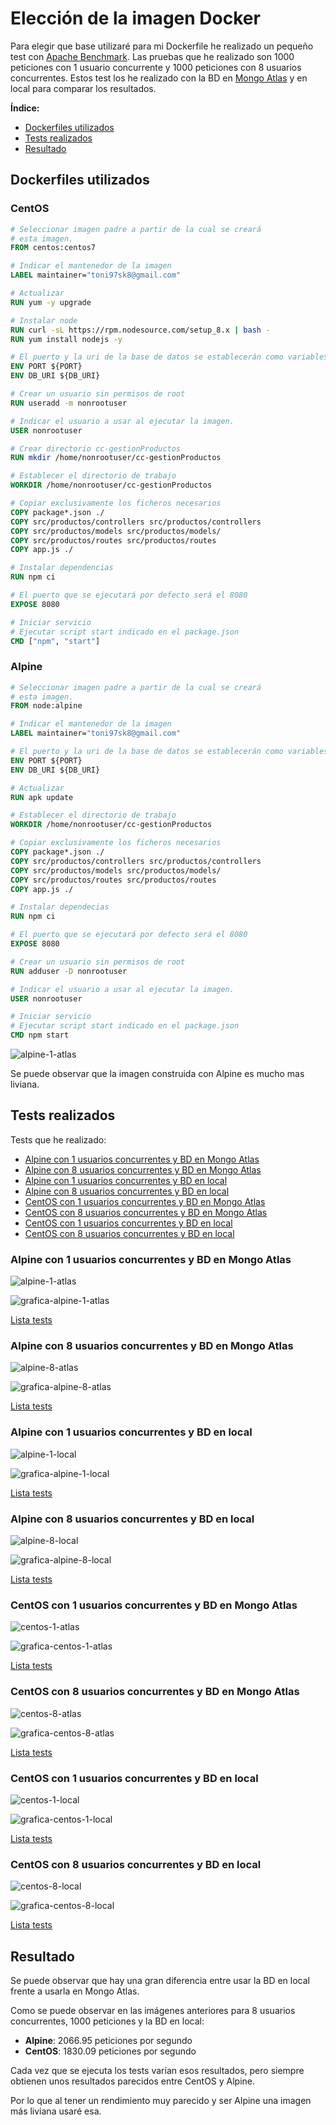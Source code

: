 # Elección de la imagen Docker

Para elegir que base utilizaré para mi Dockerfile he realizado un pequeño test con [Apache Benchmark](https://httpd.apache.org/docs/2.4/programs/ab.html). Las pruebas que he realizado son 1000 peticiones con 1 usuario concurrente y 1000 peticiones con 8 usuarios concurrentes. Estos test los he realizado con la BD en [Mongo Atlas](https://www.mongodb.com/cloud/atlas) y en local para comparar los resultados.

**Índice:**

- [Dockerfiles utilizados](#dockerfiles-utilizados)
- [Tests realizados](#tests-realizados)
- [Resultado](#resultado)

## Dockerfiles utilizados

### CentOS

```dockerfile
# Seleccionar imagen padre a partir de la cual se creará
# esta imagen.
FROM centos:centos7

# Indicar el mantenedor de la imagen
LABEL maintainer="toni97sk8@gmail.com"

# Actualizar
RUN yum -y upgrade

# Instalar node
RUN curl -sL https://rpm.nodesource.com/setup_8.x | bash -
RUN yum install nodejs -y

# El puerto y la uri de la base de datos se establecerán como variables de entorno
ENV PORT ${PORT}
ENV DB_URI ${DB_URI}

# Crear un usuario sin permisos de root
RUN useradd -m nonrootuser

# Indicar el usuario a usar al ejecutar la imagen.
USER nonrootuser

# Crear directorio cc-gestionProductos
RUN mkdir /home/nonrootuser/cc-gestionProductos

# Establecer el directorio de trabajo
WORKDIR /home/nonrootuser/cc-gestionProductos

# Copiar exclusivamente los ficheros necesarios
COPY package*.json ./
COPY src/productos/controllers src/productos/controllers
COPY src/productos/models src/productos/models/
COPY src/productos/routes src/productos/routes
COPY app.js ./

# Instalar dependencias
RUN npm ci

# El puerto que se ejecutará por defecto será el 8080
EXPOSE 8080

# Iniciar servicio
# Ejecutar script start indicado en el package.json 
CMD ["npm", "start"]
```

### Alpine

```dockerfile
# Seleccionar imagen padre a partir de la cual se creará
# esta imagen.
FROM node:alpine

# Indicar el mantenedor de la imagen
LABEL maintainer="toni97sk8@gmail.com"

# El puerto y la uri de la base de datos se establecerán como variables de entorno
ENV PORT ${PORT}
ENV DB_URI ${DB_URI}

# Actualizar
RUN apk update

# Establecer el directorio de trabajo
WORKDIR /home/nonrootuser/cc-gestionProductos

# Copiar exclusivamente los ficheros necesarios
COPY package*.json ./
COPY src/productos/controllers src/productos/controllers
COPY src/productos/models src/productos/models/
COPY src/productos/routes src/productos/routes
COPY app.js ./

# Instalar dependecias
RUN npm ci

# El puerto que se ejecutará por defecto será el 8080
EXPOSE 8080

# Crear un usuario sin permisos de root
RUN adduser -D nonrootuser

# Indicar el usuario a usar al ejecutar la imagen.
USER nonrootuser

# Iniciar servicio
# Ejecutar script start indicado en el package.json
CMD npm start
```

![alpine-1-atlas](https://github.com/toniMR/CC-GestionPedidos/blob/master/doc/img/docker/docker-images.png)

Se puede observar que la imagen construida con Alpine es mucho mas liviana.

## Tests realizados

Tests que he realizado:

- [Alpine con 1 usuarios concurrentes y BD en Mongo Atlas](#alpine-con-1-usuarios-concurrentes-y-bd-en-mongo-atlas)
- [Alpine con 8 usuarios concurrentes y BD en Mongo Atlas](#alpine-con-8-usuarios-concurrentes-y-bd-en-mongo-atlas)
- [Alpine con 1 usuarios concurrentes y BD en local](#alpine-con-1-usuarios-concurrentes-y-BD-en-local)
- [Alpine con 8 usuarios concurrentes y BD en local](#alpine-con-8-usuarios-concurrentes-y-BD-en-local)
- [CentOS con 1 usuarios concurrentes y BD en Mongo Atlas](#centos-con-1-usuarios-concurrentes-y-bd-en-mongo-atlas)
- [CentOS con 8 usuarios concurrentes y BD en Mongo Atlas](#centos-con-8-usuarios-concurrentes-y-bd-en-mongo-atlas)
- [CentOS con 1 usuarios concurrentes y BD en local](#centos-con-1-usuarios-concurrentes-y-bd-en-local)
- [CentOS con 8 usuarios concurrentes y BD en local](#centos-con-8-usuarios-concurrentes-y-bd-en-local)

### Alpine con 1 usuarios concurrentes y BD en Mongo Atlas

![alpine-1-atlas](https://github.com/toniMR/CC-GestionPedidos/blob/master/doc/img/ab/salidas/alpine-1-atlas.png)

![grafica-alpine-1-atlas](https://github.com/toniMR/CC-GestionPedidos/blob/master/doc/img/ab/graficas/res-alpine-1-atlas.png)

[Lista tests](#tests-realizados)

### Alpine con 8 usuarios concurrentes y BD en Mongo Atlas

![alpine-8-atlas](https://github.com/toniMR/CC-GestionPedidos/blob/master/doc/img/ab/salidas/alpine-8-atlas.png)

![grafica-alpine-8-atlas](https://github.com/toniMR/CC-GestionPedidos/blob/master/doc/img/ab/graficas/res-alpine-8-atlas.png)

[Lista tests](#tests-realizados)

### Alpine con 1 usuarios concurrentes y BD en local

![alpine-1-local](https://github.com/toniMR/CC-GestionPedidos/blob/master/doc/img/ab/salidas/alpine-1-loc.png)

![grafica-alpine-1-local](https://github.com/toniMR/CC-GestionPedidos/blob/master/doc/img/ab/graficas/res-alpine-1-loc.png)

[Lista tests](#tests-realizados)

### Alpine con 8 usuarios concurrentes y BD en local

![alpine-8-local](https://github.com/toniMR/CC-GestionPedidos/blob/master/doc/img/ab/salidas/alpine-8-loc.png)

![grafica-alpine-8-local](https://github.com/toniMR/CC-GestionPedidos/blob/master/doc/img/ab/graficas/res-alpine-8-loc.png)

[Lista tests](#tests-realizados)

### CentOS con 1 usuarios concurrentes y BD en Mongo Atlas

![centos-1-atlas](https://github.com/toniMR/CC-GestionPedidos/blob/master/doc/img/ab/salidas/centos-1-atlas.png)

![grafica-centos-1-atlas](https://github.com/toniMR/CC-GestionPedidos/blob/master/doc/img/ab/graficas/res-centos-1-atlas.png)

[Lista tests](#tests-realizados)

### CentOS con 8 usuarios concurrentes y BD en Mongo Atlas

![centos-8-atlas](https://github.com/toniMR/CC-GestionPedidos/blob/master/doc/img/ab/salidas/centos-8-atlas.png)

![grafica-centos-8-atlas](https://github.com/toniMR/CC-GestionPedidos/blob/master/doc/img/ab/graficas/res-centos-8-atlas.png)

[Lista tests](#tests-realizados)

### CentOS con 1 usuarios concurrentes y BD en local

![centos-1-local](https://github.com/toniMR/CC-GestionPedidos/blob/master/doc/img/ab/salidas/centos-1-loc.png)

![grafica-centos-1-local](https://github.com/toniMR/CC-GestionPedidos/blob/master/doc/img/ab/graficas/res-centos-1-loc.png)

[Lista tests](#tests-realizados)

### CentOS con 8 usuarios concurrentes y BD en local

![centos-8-local](https://github.com/toniMR/CC-GestionPedidos/blob/master/doc/img/ab/salidas/centos-8-loc.png)

![grafica-centos-8-local](https://github.com/toniMR/CC-GestionPedidos/blob/master/doc/img/ab/graficas/res-centos-8-loc.png)

[Lista tests](#tests-realizados)

## Resultado

Se puede observar que hay una gran diferencia entre usar la BD en local frente a usarla en Mongo Atlas.

Como se puede observar en las imágenes anteriores para 8 usuarios concurrentes, 1000 peticiones y la BD en local:

- **Alpine**: 2066.95 peticiones por segundo
- **CentOS**: 1830.09 peticiones por segundo

Cada vez que se ejecuta los tests varían esos resultados, pero siempre obtienen unos resultados parecidos entre CentOS y Alpine.

Por lo que al tener un rendimiento muy parecido y ser Alpine una imagen más liviana usaré esa.
